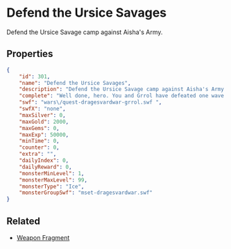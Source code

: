 # Defend the Ursice Savages

Defend the Ursice Savage camp against Aisha's Army.

## Properties

```json
{
    "id": 301,
    "name": "Defend the Ursice Savages",
    "description": "Defend the Ursice Savage camp against Aisha's Army.",
    "complete": "Well done, hero. You and Grrol have defeated one wave of Aisha's army but there are many more where that came from. Return to Grrol with Weapon Fragments for rare war weapons!",
    "swf": "wars\/quest-dragesvardwar-grrol.swf ",
    "swfX": "none",
    "maxSilver": 0,
    "maxGold": 2000,
    "maxGems": 0,
    "maxExp": 50000,
    "minTime": 0,
    "counter": 0,
    "extra": "",
    "dailyIndex": 0,
    "dailyReward": 0,
    "monsterMinLevel": 1,
    "monsterMaxLevel": 99,
    "monsterType": "Ice",
    "monsterGroupSwf": "mset-dragesvardwar.swf"
}
```

## Related

- [Weapon Fragment](../items/1974-weapon-fragment.md)

